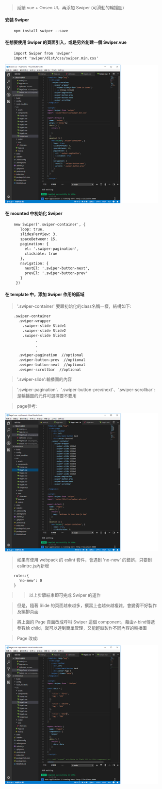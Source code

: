 > 延續 vue + Onsen UI，再添加 Swiper (可滑動的輪播圖)

#### 安裝 Swiper

        npm install swiper --save

#### 在想要使用 Swiper 的頁面引入，或是另外創建一個 Swiper.vue

        import Swiper from 'swiper'
        import 'swiper/dist/css/swiper.min.css'
        
![Swiper.vue](https://github.com/piedasing/vue-cli/blob/swiper/imgs/swiper/swiper.png "Swiper.vue")

#### 在 mounted 中初始化 Swiper

        new Swiper('.swiper-container', {
           loop: true,
           slidesPerView: 3,
           spaceBetween: 15,
           pagination: {
             el: '.swiper-pagination',
             clickable: true
           },
           navigation: {
             nextEl: '.swiper-button-next',
             prevEl: '.swiper-button-prev'
           }
         })

#### 在 template 中，添加 Swiper 作用的區域
> '.swiper-container' 要跟初始化的class名稱一樣，結構如下:

        .swiper-container
          .swiper-wrapper
            .swiper-slide Slide1
            .swiper-slide Slide2
            .swiper-slide Slide3
                  .
                  .
                  .
          .swiper-pagination  //optional
          .swiper-button-prev  //optional
          .swiper-button-next  //optional
          .swiper-scrollbar  //optional

> '.swiper-slide':輪播圖的內容

> '.swiper-pagination'、'.swiper-button-prev/next'、'.swiper-scrollbar':是輪播圖的元件可選擇要不要用

> page參考:

![Page.vue](https://github.com/piedasing/vue-cli/blob/swiper/imgs/swiper/page1.png "Page.vue")

> 如果有使用 webpack 的 eslint 套件，會遇到 'no-new' 的錯誤，只要到 eslintrc.js內新增
        
        rules:{
          'no-new': 0
        }

>> 以上步驟結束即可完成 Swiper 的運作

> 但是，隨著 Slide 的頁面越來越多，撰寫上也越來越複雜，會變得不好製作及編排頁面

> 將上面的 Page 頁面改成呼叫 Swiper 這個 component，藉由v-bind傳遞參數給 child，就可以達到簡單管理，又能輕鬆製作不同內容的輪播圖

> Page 改成:

![Page.vue](https://github.com/piedasing/vue-cli/blob/swiper/imgs/swiper/page2.png "Page.vue")
